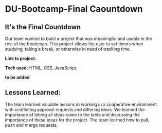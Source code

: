   # DU-Bootcamp-Final Caountdown

  ## It's the Final Countdown

Our team wanted to build a project that was meaningful and usable in the rest of the bootcmap. This project allows the user to set timers when studying, taking a break, or otherwise in need of tracking time.

**Link to project:** 

**Tech used:** HTML, CSS, JavaScript.

**to be added**

## Lessons Learned:

The team learned valuable lessons in working in a cooperative environment with conflicting approval requests and differing ideas. We learned the importance of letting all ideas come to the table and discussing the importance of these ideas for the project. The team learned how to pull, push and merge requests. 